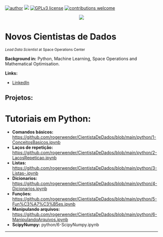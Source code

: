 [![author](https://img.shields.io/badge/author-carlosfab-red.svg)](https://www.linkedin.com/in/carlosfab) [![](https://img.shields.io/badge/python-3.7+-blue.svg)](https://www.python.org/downloads/release/python-365/) [![GPLv3 license](https://img.shields.io/badge/License-GPLv3-blue.svg)](http://perso.crans.org/besson/LICENSE.html) [![contributions welcome](https://img.shields.io/badge/contributions-welcome-brightgreen.svg?style=flat)](https://github.com/carlosfab/data_science/issues)

<p align="center">
  <img src="banner.png" >
</p>

# Novos Cientistas de Dados
<sub>*Lead Data Scientist* at Space Operations Center</sub>



**Background in:** Python, Machine Learning, Space Operations and Mathematical Optimisation.

**Links:**
* [LinkedIn](https://www.linkedin.com/in/rogerio-wender-4b9179193/)


## Projetos:
# Tutoriais em Python:

* **Comandos básicos:** https://github.com/rogerwender/CientistaDeDados/blob/main/python/1-ConceitosBasicos.ipynb
* **Laços de repetição:** https://github.com/rogerwender/CientistaDeDados/blob/main/python/2-LacosRepeticao.ipynb
* **Listas:** https://github.com/rogerwender/CientistaDeDados/blob/main/python/3-Listas-.ipynb
* **Dicionarios:** https://github.com/rogerwender/CientistaDeDados/blob/main/python/4-Dicionarios.ipynb
* **Funções:** https://github.com/rogerwender/CientistaDeDados/blob/main/python/5-Fun%C3%A7%C3%B5es.ipynb
* **Manipulando arquivos:** https://github.com/rogerwender/CientistaDeDados/blob/main/python/6-ManipulandoArquivos.ipynb
* **ScipyNumpy:** python/6-ScipyNumpy.ipynb

---





